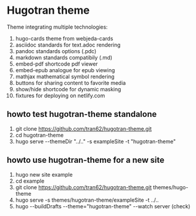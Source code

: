 # Hugotran theme

Theme integrating multiple technologies:

1. hugo-cards theme from webjeda-cards
2. asciidoc standards for text.adoc rendering
3. pandoc standards options (.pdc)
4. markdown standards compatibily (.md)
5. embed-pdf shortcode pdf viewer
6. embed-epub analogue for epub viewing
7. mathjax mathematical symbol rendering
8. buttons for sharing content to favorite media
9. show/hide shortcode for dynamic masking
10. fixtures for deploying on netlify.com

## howto test hugotran-theme standalone
1. git clone https://github.com/tran62/hugotran-theme.git
2. cd hugotran-theme
3. hugo serve --themeDir "../.." -s exampleSite -t "hugotran-theme"

## howto use hugotran-theme for a new site
1. hugo new site example
2. cd example
3. git clone https://github.com/tran62/hugotran-theme.git themes/hugo-theme
4. hugo serve -s themes/hugotran-theme/exampleSite -t ../..
4. hugo --buildDrafts --theme="hugotran-theme" --watch server (check)




